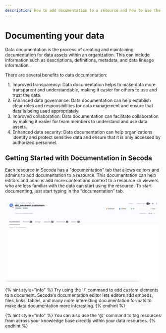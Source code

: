 ```yaml
---
description: How to add documentation to a resource and how to use the documentation editor
---
```


# Documenting your data

Data documentation is the process of creating and maintaining documentation for data assets within an organization. This can include information such as descriptions, definitions, metadata, and data lineage information.

There are several benefits to data documentation:

1. Improved transparency: Data documentation helps to make data more transparent and understandable, making it easier for others to use and trust the data.
2. Enhanced data governance: Data documentation can help establish clear roles and responsibilities for data management and ensure that data is being used appropriately.
3. Improved collaboration: Data documentation can facilitate collaboration by making it easier for team members to understand and use data assets.
4. Enhanced data security: Data documentation can help organizations identify and protect sensitive data and ensure that it is only accessed by authorized personnel.

## **Getting Started with Documentation in Secoda** <a href="#h_3a4bfd6458" id="h_3a4bfd6458"></a>

Each resource in Secoda has a "documentation" tab that allows editors and admins to add documentation to a resource. This documentation can help editors and admins add more content and context to a resource so viewers who are less familiar with the data can start using the resource. To start documenting, just start typing in the "documentation" tab.

![](<../../.gitbook/assets/Screen Shot 2022-04-10 at 11.25.34 AM.png>)

{% hint style="info" %}
Try using the '/' command to add custom elements to a document. Secoda's documentation editor lets editors add embeds, files, links, tables, and many more interesting documentation formats to make data documentation more interesting.&#x20;
{% endhint %}

{% hint style="info" %}
You can also use the '@' command to tag resources from across your knowledge base directly within your data resources.
{% endhint %}
